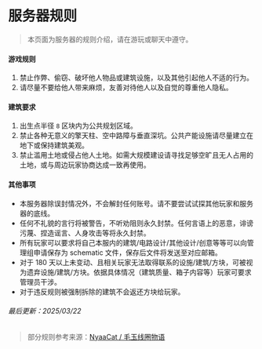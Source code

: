 # 服务器规则

> 本页面为服务器的规则介绍，请在游玩或聊天中遵守。

#### 游戏规则

1. 禁止作弊、偷窃、破坏他人物品或建筑设施，以及其他引起他人不适的行为。
2. 请尽量不要给他人带来麻烦，友善对待他人以及自觉的尊重他人隐私。

#### 建筑要求

1. 出生点半径 `8` 区块内为公共规划区域。
2. 禁止各种无意义的擎天柱、空中路障与垂直深坑。公共产能设施请尽量建立在地下或保持建筑美观。
3. 禁止滥用土地或侵占他人土地。如需大规模建设请寻找足够空旷且无人占用的土地，或与周边玩家协商达成一致再使用。

#### 其他事项

* 本服务器除误封情况外，不会解封任何账号。请不要尝试试探其他玩家和服务器的底线。
* 任何不礼貌的言行将被警告，不听劝阻则永久封禁。任何言语上的恶意，诽谤污蔑、捏造谣言、人身攻击等将永久封禁。
* 所有玩家可以要求将自己本服内的建筑/电路设计/其他设计/创意等等可以向管理组申请保存为 schematic 文件，保存后文件将发送至对应邮箱。
* 对于 180 天以上未变动、且相关玩家无法取得联系的设施/建筑/方块，可被视为遗弃设施/建筑/方块。依据具体情况（建筑质量、箱子内容等）玩家可要求管理员干涉。
* 对于违反规则被强制拆除的建筑不会返还方块给玩家。

###### 最后更新：2025/03/22

> 部分规则参考来源：[NyaaCat / 毛玉线圈物语](https://wiki.nyaa.cat)